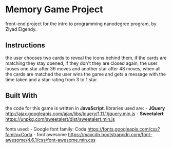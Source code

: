 # Memory Game Project
front-end project for the intro to programming nanodegree program, by Ziyad Elgendy.


## Instructions
the user chooses two cards to reveal the icons behind them, if the cards are matching they stay opened, if they don't they are closed again, the user looses one star after 36 moves and another star after 48 moves, when all the cards are matched the user wins the game and gets a message with the time taken and a star-rating from 3 to 1 star.

## Built With
the code for this game is  written in **JavaScript**.
libraries used are:
    - **JQuery**
    http://ajax.googleapis.com/ajax/libs/jquery/1.11.1/jquery.min.js
    - **Sweetalert**
    https://unpkg.com/sweetalert/dist/sweetalert.min.js
    
fonts used:
    - Google font family: Coda
    https://fonts.googleapis.com/css?family=Coda
    - font awesome
    https://maxcdn.bootstrapcdn.com/font-awesome/4.6.1/css/font-awesome.min.css

